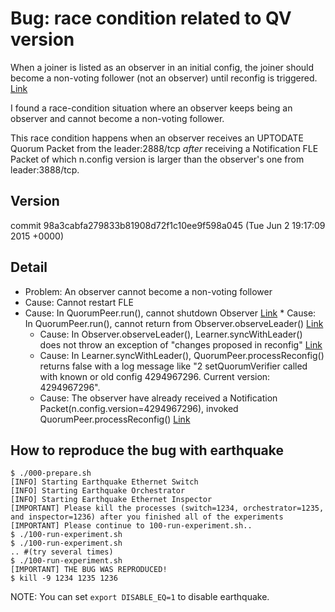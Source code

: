 # Bug: race condition related to QV version

When a joiner is listed as an observer in an initial config,
the joiner should become a non-voting follower (not an observer) until reconfig is triggered. [Link](http://zookeeper.apache.org/doc/trunk/zookeeperReconfig.html#sc_reconfig_general)

I found a race-condition situation where an observer keeps being an observer and cannot become a non-voting follower.

This race condition happens when an observer receives an UPTODATE Quorum Packet from the leader:2888/tcp *after* receiving a Notification FLE Packet of which n.config version is larger than the observer's one from leader:3888/tcp.

## Version
commit 98a3cabfa279833b81908d72f1c10ee9f598a045 (Tue Jun 2 19:17:09 2015 +0000)

## Detail
 * Problem: An observer cannot become a non-voting follower
  * Cause: Cannot restart FLE
   * Cause: In QuorumPeer.run(), cannot shutdown Observer [Link](https://github.com/apache/zookeeper/blob/98a3cabfa279833b81908d72f1c10ee9f598a045/src/java/main/org/apache/zookeeper/server/quorum/QuorumPeer.java#L1014)
    * Cause: In QuorumPeer.run(), cannot return from Observer.observeLeader()  [Link](https://github.com/apache/zookeeper/blob/98a3cabfa279833b81908d72f1c10ee9f598a045/src/java/main/org/apache/zookeeper/server/quorum/QuorumPeer.java#L1010)
     * Cause: In Observer.observeLeader(), Learner.syncWithLeader() does not throw an exception of "changes proposed in reconfig" [Link](https://github.com/apache/zookeeper/blob/98a3cabfa279833b81908d72f1c10ee9f598a045/src/java/main/org/apache/zookeeper/server/quorum/Observer.java#L79)
      * Cause: In Learner.syncWithLeader(), QuorumPeer.processReconfig() returns false with a log message like "2 setQuorumVerifier called with known or old config 4294967296. Current version: 4294967296".
       * Cause: The observer have already received a Notification Packet(n.config.version=4294967296), invoked QuorumPeer.processReconfig() [Link](https://github.com/apache/zookeeper/blob/98a3cabfa279833b81908d72f1c10ee9f598a045/src/java/main/org/apache/zookeeper/server/quorum/FastLeaderElection.java#L291-304)
   

## How to reproduce the bug with earthquake
    
    $ ./000-prepare.sh
    [INFO] Starting Earthquake Ethernet Switch
    [INFO] Starting Earthquake Orchestrator
    [INFO] Starting Earthquake Ethernet Inspector
    [IMPORTANT] Please kill the processes (switch=1234, orchestrator=1235, and inspector=1236) after you finished all of the experiments
    [IMPORTANT] Please continue to 100-run-experiment.sh..
    $ ./100-run-experiment.sh
    $ ./100-run-experiment.sh
    .. #(try several times)
    $ ./100-run-experiment.sh
    [IMPORTANT] THE BUG WAS REPRODUCED!
    $ kill -9 1234 1235 1236
    

NOTE: You can set `export DISABLE_EQ=1` to disable earthquake.
